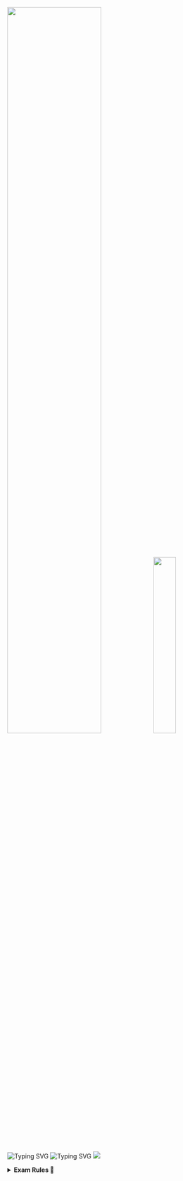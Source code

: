 <p float="middle">
 <img src="https://github.com/user-attachments/assets/3da6513c-f5d7-4967-92bf-92d3f354b710" width="65%" />
 <img src="https://github.com/user-attachments/assets/28d6fffa-283e-49bf-83f4-f02cde8cd931" width="32%" />
</p>

</br>
</br>

![Typing SVG](https://readme-typing-svg.herokuapp.com?size=30&width=600&lines=If+you+LOVE+me+-->+give+a+Star+⭐)
![Typing SVG](https://readme-typing-svg.herokuapp.com?size=24&width=600&color=7063ce&lines=click+the+Image+billow+and+Nominate+Star)
[<img src="https://github.com/user-attachments/assets/9747daba-e24e-4c31-b84f-335db6ac2f2f">](https://stars.github.com/nominate/)

<div style="display: flex; align-items: center; gap: 10px;" align="right">
 
<details>	
 <summary><b>Exam Rules 🔐</b></summary>
  
![1](https://github.com/user-attachments/assets/f1d61bfb-918a-41b7-86ef-2823da5a7bfe)
![2](https://github.com/user-attachments/assets/59cb4aca-fa17-490e-baf7-7dff6a636ec5)
![3](https://github.com/user-attachments/assets/c250ff73-23fc-44ba-af55-67adc81c5394)

---

 <div style="display: flex; align-items: center; gap: 10px;" align="left">
 
### 🔐 1. How does a proctor communicate with a test taker?
Answer: Through the live chat function.

### 🔐 2. Which of the below is considered a valid photo identification card?
Answer: A current government-issued photo identification card.

### 🔐 3. What is a proctor checking when reviewing a room scan prior to admission? (Select all that apply)
Answer:
 * The workspace is free of prohibited materials.
 * No other individuals are present.
 * Lighting is adequate.
   
### 🔐 4. At what point does the test timer start counting down?
Answer: When the test is released.

### 🔐 5. In order to end the test session properly, the test taker must...
Answer: Click on the end session button.

### 🔐 6. Which are the most common violations leading to the termination of a test? (Select all that apply)
Answer:
 * Someone else in the room.
 * Talking to yourself/reading questions aloud.
   
### 🔐 7. If a test taker grabs their cell phone and takes a picture of the results screen at the end of the test, what will the proctor do?
Answer: Terminate the test taker and file a report.
 </div>

---

</details>
</div>
